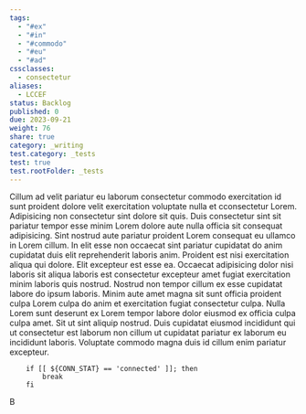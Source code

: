 ```yaml
---
tags:
  - "#ex"
  - "#in"
  - "#commodo"
  - "#eu"
  - "#ad"
cssclasses:
  - consectetur
aliases:
  - LCCEF
status: Backlog
published: 0
due: 2023-09-21
weight: 76
share: true
category: _writing
test.category: _tests
test: true
test.rootFolder: _tests
---
```


Cillum ad velit pariatur eu laborum consectetur commodo exercitation id
sunt proident dolore velit exercitation voluptate nulla et cconsectetur
Lorem. Adipisicing non consectetur sint dolore sit quis. Duis consectetur
sint sit pariatur tempor esse minim Lorem dolore aute nulla officia sit
consequat adipisicing. Sint nostrud aute pariatur proident Lorem consequat
eu ullamco in Lorem cillum. In elit esse non occaecat sint pariatur
cupidatat do anim cupidatat duis elit reprehenderit laboris anim. Proident
est nisi exercitation aliqua qui dolore. Elit excepteur est esse ea.
Occaecat adipisicing dolor nisi laboris sit aliqua laboris est consectetur
excepteur amet fugiat exercitation minim laboris quis nostrud. Nostrud non
tempor cillum ex esse cupidatat labore do ipsum laboris. Minim aute amet
magna sit sunt officia proident culpa Lorem culpa do anim et exercitation
fugiat consectetur culpa. Nulla Lorem sunt deserunt ex Lorem tempor labore
dolor eiusmod ex officia culpa culpa amet. Sit ut sint aliquip nostrud.
Duis cupidatat eiusmod incididunt qui ut consectetur est laborum non cillum
ut cupidatat pariatur ex laborum eu incididunt laboris. Voluptate commodo
magna duis id cillum enim pariatur excepteur.

```shell
    if [[ ${CONN_STAT} == 'connected' ]]; then
        break
    fi
```

B

